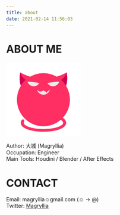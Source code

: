 ```yaml
---
title: about
date: 2021-02-14 11:56:03
---
```


# ABOUT ME
<img src="/about/logo.png" width="200px" height="200px" align="left"/>
<br style="clear:left;">

Author: 大城 (Magryllia)  
Occupation: Engineer  
Main Tools: Houdini / Blender / After Effects  


# CONTACT
Email: magryllia☺gmail.com (☺ → @)  
Twitter: [Magryllia](https://twitter.com/Magryllia)